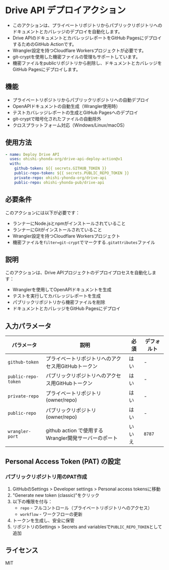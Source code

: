 # Drive API デプロイアクション

- このアクションは、プライベートリポジトリからパブリックリポジトリへのドキュメントとカバレッジのデプロイを自動化します。
- Drive APIのドキュメントとカバレッジレポートをGitHub PagesにデプロイするためのGitHub Actionです。
- Wrangler設定を持つCloudflare Workersプロジェクトが必要です。
- git-cryptを使用した機密ファイルの管理もサポートしています。
- 機密ファイルをpublicリポジトリから削除し、ドキュメントとカバレッジをGitHub Pagesにデプロイします。


## 機能

- プライベートリポジトリからパブリックリポジトリへの自動デプロイ
- OpenAPIドキュメントの自動生成（Wrangler使用時）
- テストカバレッジレポートの生成とGitHub Pagesへのデプロイ
- git-cryptで暗号化されたファイルの自動除外
- クロスプラットフォーム対応（Windows/Linux/macOS）

## 使用方法

```yaml
- name: Deploy Drive API
  uses: ohishi-yhonda-org/drive-api-deploy-action@v1
  with:
    github-token: ${{ secrets.GITHUB_TOKEN }}
    public-repo-token: ${{ secrets.PUBLIC_REPO_TOKEN }}
    private-repo: ohishi-yhonda-org/drive-api
    public-repo: ohishi-yhonda-pub/drive-api
```

## 必要条件

このアクションには以下が必要です：
- ランナーにNode.jsとnpmがインストールされていること
- ランナーにGitがインストールされていること
- Wrangler設定を持つCloudflare Workersプロジェクト
- 機密ファイルを`filter=git-crypt`でマークする`.gitattributes`ファイル

## 説明

このアクションは、Drive APIプロジェクトのデプロイプロセスを自動化します：
- Wranglerを使用してOpenAPIドキュメントを生成
- テストを実行してカバレッジレポートを生成
- パブリックリポジトリから機密ファイルを削除
- ドキュメントとカバレッジをGitHub Pagesにデプロイ


## 入力パラメータ

| パラメータ | 説明 | 必須 | デフォルト |
|-----------|------|------|------------|
| `github-token` | プライベートリポジトリへのアクセス用GitHubトークン | はい | - |
| `public-repo-token` | パブリックリポジトリへのアクセス用GitHubトークン | はい | - |
| `private-repo` | プライベートリポジトリ (owner/repo) | はい | - |
| `public-repo` | パブリックリポジトリ (owner/repo) | はい | - |
| `wrangler-port` | github action で使用するWrangler開発サーバーのポート | いいえ | `8787` |

## Personal Access Token (PAT) の設定

### パブリックリポジトリ用のPAT作成

1. GitHubのSettings > Developer settings > Personal access tokensに移動
2. "Generate new token (classic)"をクリック
3. 以下の権限を付与：
   - `repo` - フルコントロール（プライベートリポジトリへのアクセス）
   - `workflow` - ワークフローの更新
4. トークンを生成し、安全に保管
5. リポジトリのSettings > Secrets and variablesで`PUBLIC_REPO_TOKEN`として追加

## ライセンス

MIT
